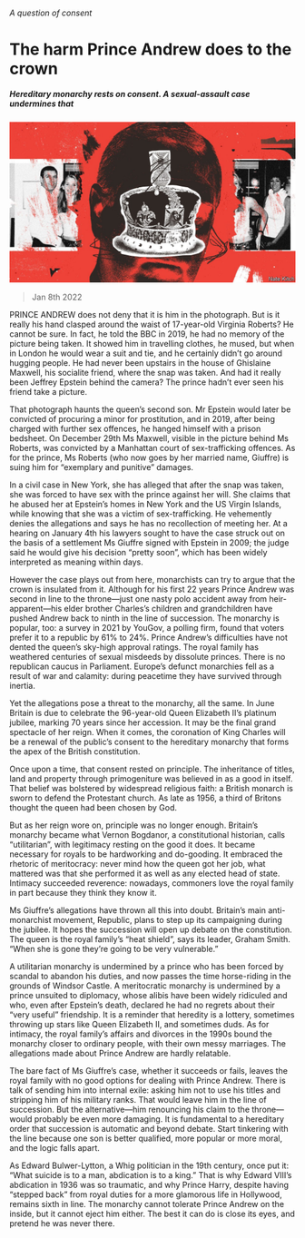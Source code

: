 ###### A question of consent

# The harm Prince Andrew does to the crown 

##### Hereditary monarchy rests on consent. A sexual-assault case undermines that 

![image](images/20220108_brd001.jpg) 

> Jan 8th 2022 

 PRINCE ANDREW does not deny that it is him in the photograph. But is it really his hand clasped around the waist of 17-year-old Virginia Roberts? He cannot be sure. In fact, he told the BBC in 2019, he had no memory of the picture being taken. It showed him in travelling clothes, he mused, but when in London he would wear a suit and tie, and he certainly didn’t go around hugging people. He had never been upstairs in the house of Ghislaine Maxwell, his socialite friend, where the snap was taken. And had it really been Jeffrey Epstein behind the camera? The prince hadn’t ever seen his friend take a picture.


That photograph haunts the queen’s second son. Mr Epstein would later be convicted of procuring a minor for prostitution, and in 2019, after being charged with further sex offences, he hanged himself with a prison bedsheet. On December 29th Ms Maxwell, visible in the picture behind Ms Roberts, was convicted by a Manhattan court of sex-trafficking offences. As for the prince, Ms Roberts (who now goes by her married name, Giuffre) is suing him for “exemplary and punitive” damages.

In a civil case in New York, she has alleged that after the snap was taken, she was forced to have sex with the prince against her will. She claims that he abused her at Epstein’s homes in New York and the US Virgin Islands, while knowing that she was a victim of sex-trafficking. He vehemently denies the allegations and says he has no recollection of meeting her. At a hearing on January 4th his lawyers sought to have the case struck out on the basis of a settlement Ms Giuffre signed with Epstein in 2009; the judge said he would give his decision “pretty soon”, which has been widely interpreted as meaning within days.

However the case plays out from here, monarchists can try to argue that the crown is insulated from it. Although for his first 22 years Prince Andrew was second in line to the throne—just one nasty polo accident away from heir-apparent—his elder brother Charles’s children and grandchildren have pushed Andrew back to ninth in the line of succession. The monarchy is popular, too: a survey in 2021 by YouGov, a polling firm, found that voters prefer it to a republic by 61% to 24%. Prince Andrew’s difficulties have not dented the queen’s sky-high approval ratings. The royal family has weathered centuries of sexual misdeeds by dissolute princes. There is no republican caucus in Parliament. Europe’s defunct monarchies fell as a result of war and calamity: during peacetime they have survived through inertia.

Yet the allegations pose a threat to the monarchy, all the same. In June Britain is due to celebrate the 96-year-old Queen Elizabeth II’s platinum jubilee, marking 70 years since her accession. It may be the final grand spectacle of her reign. When it comes, the coronation of King Charles will be a renewal of the public’s consent to the hereditary monarchy that forms the apex of the British constitution.

Once upon a time, that consent rested on principle. The inheritance of titles, land and property through primogeniture was believed in as a good in itself. That belief was bolstered by widespread religious faith: a British monarch is sworn to defend the Protestant church. As late as 1956, a third of Britons thought the queen had been chosen by God.

But as her reign wore on, principle was no longer enough. Britain’s monarchy became what Vernon Bogdanor, a constitutional historian, calls “utilitarian”, with legitimacy resting on the good it does. It became necessary for royals to be hardworking and do-gooding. It embraced the rhetoric of meritocracy: never mind how the queen got her job, what mattered was that she performed it as well as any elected head of state. Intimacy succeeded reverence: nowadays, commoners love the royal family in part because they think they know it.

Ms Giuffre’s allegations have thrown all this into doubt. Britain’s main anti-monarchist movement, Republic, plans to step up its campaigning during the jubilee. It hopes the succession will open up debate on the constitution. The queen is the royal family’s “heat shield”, says its leader, Graham Smith. “When she is gone they’re going to be very vulnerable.”

A utilitarian monarchy is undermined by a prince who has been forced by scandal to abandon his duties, and now passes the time horse-riding in the grounds of Windsor Castle. A meritocratic monarchy is undermined by a prince unsuited to diplomacy, whose alibis have been widely ridiculed and who, even after Epstein’s death, declared he had no regrets about their “very useful” friendship. It is a reminder that heredity is a lottery, sometimes throwing up stars like Queen Elizabeth II, and sometimes duds. As for intimacy, the royal family’s affairs and divorces in the 1990s bound the monarchy closer to ordinary people, with their own messy marriages. The allegations made about Prince Andrew are hardly relatable.

The bare fact of Ms Giuffre’s case, whether it succeeds or fails, leaves the royal family with no good options for dealing with Prince Andrew. There is talk of sending him into internal exile: asking him not to use his titles and stripping him of his military ranks. That would leave him in the line of succession. But the alternative—him renouncing his claim to the throne—would probably be even more damaging. It is fundamental to a hereditary order that succession is automatic and beyond debate. Start tinkering with the line because one son is better qualified, more popular or more moral, and the logic falls apart.

As Edward Bulwer-Lytton, a Whig politician in the 19th century, once put it: “What suicide is to a man, abdication is to a king.” That is why Edward VIII’s abdication in 1936 was so traumatic, and why Prince Harry, despite having “stepped back” from royal duties for a more glamorous life in Hollywood, remains sixth in line. The monarchy cannot tolerate Prince Andrew on the inside, but it cannot eject him either. The best it can do is close its eyes, and pretend he was never there.

